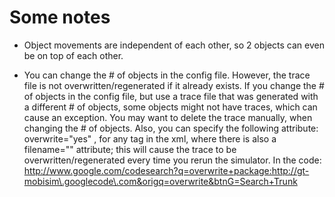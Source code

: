 # Some notes #
  * Object movements are independent of each other, so 2 objects can even be on top of each other.

  * You can change the # of objects in the config file. However, the trace file is not overwritten/regenerated if it already exists. If you change the # of objects in the config file, but use a trace file that was generated with a different # of objects, some objects might not have traces, which can cause an exception. You may want to delete the trace manually, when changing the # of objects. Also, you can specify the following attribute:  overwrite="yes"  , for any tag in the xml, where there is also a    filename=""   attribute; this will cause the trace to be overwritten/regenerated every time you rerun the simulator. In the code: http://www.google.com/codesearch?q=overwrite+package:http://gt-mobisim\.googlecode\.com&origq=overwrite&btnG=Search+Trunk